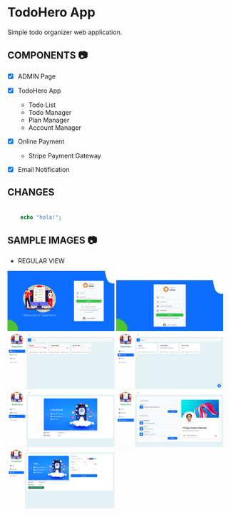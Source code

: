 
# TodoHero App
Simple todo organizer web application.


## COMPONENTS :camera:
- [X] ADMIN Page
- [x] TodoHero App
    - Todo List
    - Todo Manager
    - Plan Manager
    - Account Manager

- [x] Online Payment
    - Stripe Payment Gateway
- [x] Email Notification


## CHANGES
```php

    echo "hola!";

```


## SAMPLE IMAGES :camera:
- REGULAR VIEW
<p align="left">
    <img src="screenshots/localhost_3000_signin.png" alt="md-to-xl and up" width="240px"/>
    <img src="screenshots/localhost_3000_signup.png" alt="md-to-xl and up" width="240px"/>
    <img src="screenshots/localhost_3000_todoheroapp_todos.png" alt="md-to-xl and up" width="240px"/>
    <img src="screenshots/localhost_3000_todoheroapp_todos%20(1).png" alt="md-to-xl and up" width="240px"/>
    <img src="screenshots/localhost_3000_todoheroapp_todos%20(2).png" alt="md-to-xl and up" width="240px"/>
    <img src="screenshots/localhost_3000_todoheroapp_todos%20(3).png" alt="md-to-xl and up" width="240px"/>
    <img src="screenshots/localhost_3000_signin%20(1).png" alt="md-to-xl and up" width="240px"/>
</p>